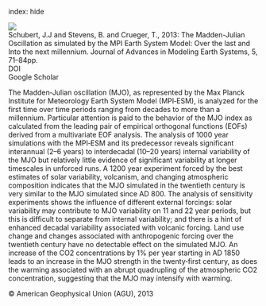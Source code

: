 index: hide

<div class="Citation">
    <div class="Citation-thumb CitationThumb-linked"  data-href="https://doi.org/10.1029/2012ms000180">
      <img src="https://static.claimspace.cloud/climate-study-static/refs/thumbs/14/Schubert_et_al_2013-thumb.png" />
    </div>

  <div class="Citation-body">
    <div class="Citation-text">Schubert, J.J and Stevens, B. and Crueger, T., 2013: The Madden-Julian Oscillation as simulated by the MPI Earth System Model: Over the last and Into the next millennium. <span class="Article-journal">Journal of Advances in Modeling Earth Systems, </span><span class="Article-volume">5, </span>71–84pp.</div>
    <div class="Citation-links">
      <div class="CitationLink" data-href="https://doi.org/10.1029/2012ms000180">
        <div class="CitationLink-icon CitationLink-Doi"></div>
        <div class="CitationLink-text">DOI</div>
      </div>
      <div class="CitationLink" data-href="https://scholar.google.com/scholar?q=10.1029/2012ms000180">
        <div class="CitationLink-icon CitationLink-Scholar"></div>
        <div class="CitationLink-text">Google Scholar</div>
      </div>
    </div>
  </div>
</div>

The Madden‐Julian oscillation (MJO), as represented by the Max Planck Institute for Meteorology Earth System Model (MPI‐ESM), is analyzed for the first time over time periods ranging from decades to more than a millennium. Particular attention is paid to the behavior of the MJO index as calculated from the leading pair of empirical orthogonal functions (EOFs) derived from a multivariate EOF analysis. The analysis of 1000 year simulations with the MPI‐ESM and its predecessor reveals significant interannual (2–6 years) to interdecadal (10–20 years) internal variability of the MJO but relatively little evidence of significant variability at longer timescales in unforced runs. A 1200 year experiment forced by the best estimates of solar variability, volcanism, and changing atmospheric composition indicates that the MJO simulated in the twentieth century is very similar to the MJO simulated since AD 800. The analysis of sensitivity experiments shows the influence of different external forcings: solar variability may contribute to MJO variability on 11 and 22 year periods, but this is difficult to separate from internal variability; and there is a hint of enhanced decadal variability associated with volcanic forcing. Land use change and changes associated with anthropogenic forcing over the twentieth century have no detectable effect on the simulated MJO. An increase of the CO2 concentrations by 1% per year starting in AD 1850 leads to an increase in the MJO strength in the twenty‐first century, as does the warming associated with an abrupt quadrupling of the atmospheric CO2 concentration, suggesting that the MJO may intensify with warming.

<div class="Citation-copy">
&copy; American Geophysical Union (AGU), 2013
</div>